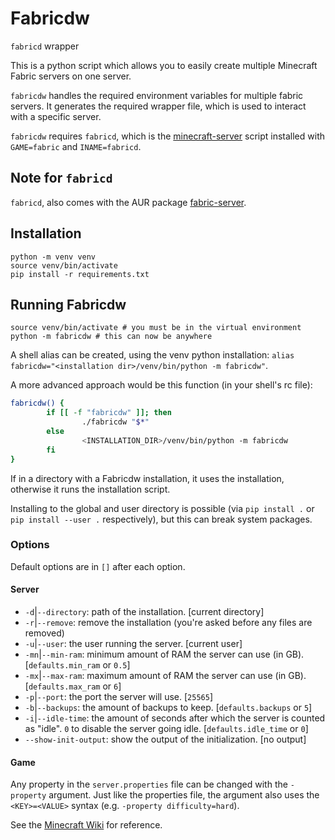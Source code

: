 # Fabricdw

`fabricd` wrapper

This is a python script which allows you to easily create multiple Minecraft Fabric servers on one server.

`fabricdw` handles the required environment variables for multiple fabric servers. It generates the required wrapper file, which is used to interact with a specific server.

`fabricdw` requires `fabricd`, which is the [minecraft-server](https://github.com/Edenhofer/minecraft-server/) script installed with `GAME=fabric` and `INAME=fabricd`.

## Note for `fabricd`

`fabricd`, also comes with the AUR package [fabric-server](https://aur.archlinux.org/packages/fabric-server).

## Installation

```shell
python -m venv venv
source venv/bin/activate
pip install -r requirements.txt
```

## Running Fabricdw

```shell
source venv/bin/activate # you must be in the virtual environment
python -m fabricdw # this can now be anywhere
```

A shell alias can be created, using the venv python installation: `alias fabricdw="<installation dir>/venv/bin/python -m fabricdw"`.

A more advanced approach would be this function (in your shell's rc file):

```bash
fabricdw() {
        if [[ -f "fabricdw" ]]; then
                ./fabricdw "$*"
        else
                <INSTALLATION_DIR>/venv/bin/python -m fabricdw
        fi
}
```

If in a directory with a Fabricdw installation, it uses the installation, otherwise it runs the installation script.

Installing to the global and user directory is possible (via `pip install .` or `pip install --user .` respectively), but this can break system packages.

### Options

Default options are in `[]` after each option.

#### Server

- `-d`|`--directory`: path of the installation. [current directory]
- `-r`|`--remove`: remove the installation (you're asked before any files are removed)
- `-u`|`--user`: the user running the server. [current user]
- `-mn`|`--min-ram`: minimum amount of RAM the server can use (in GB). [`defaults.min_ram` or `0.5`]
- `-mx`|`--max-ram`: maximum amount of RAM the server can use (in GB). [`defaults.max_ram` or `6`]
- `-p`|`--port`: the port the server will use. [`25565`]
- `-b`|`--backups`: the amount of backups to keep. [`defaults.backups` or `5`]
- `-i`|`--idle-time`: the amount of seconds after which the server is counted as "idle". `0` to disable the server going idle. [`defaults.idle_time` or `0`]
- `--show-init-output`: show the output of the initialization. [no output]

#### Game

Any property in the `server.properties` file can be changed with the `-property` argument. Just like the properties file, the argument also uses the `<KEY>=<VALUE>` syntax (e.g. `-property difficulty=hard`).

See the [Minecraft Wiki](https://minecraft.wiki/w/Server.properties#Default_content) for reference.
